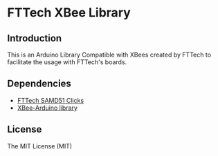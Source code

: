 # FTTech XBee Library

## Introduction
This is an Arduino Library Compatible with XBees created by FTTech to facilitate the usage with FTTech's boards.

## Dependencies
- [FTTech SAMD51 Clicks](https://github.com/FTTechBrasil/FTTech_SAMD51_Clicks)
- [XBee-Arduino library](https://github.com/andrewrapp/xbee-arduino)

## License
The MIT License (MIT)

